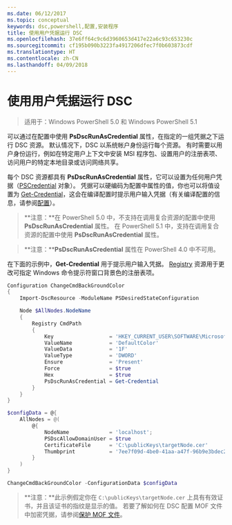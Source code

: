 ```yaml
---
ms.date: 06/12/2017
ms.topic: conceptual
keywords: dsc,powershell,配置,安装程序
title: 使用用户凭据运行 DSC
ms.openlocfilehash: 37e6ff64c9c6d3960653d417e22a6c93c653230c
ms.sourcegitcommit: cf195b090b3223fa4917206dfec7f0b603873cdf
ms.translationtype: HT
ms.contentlocale: zh-CN
ms.lasthandoff: 04/09/2018
---
```

# <a name="running-dsc-with-user-credentials"></a>使用用户凭据运行 DSC

> 适用于：Windows PowerShell 5.0 和 Windows PowerShell 5.1

可以通过在配置中使用 **PsDscRunAsCredential** 属性，在指定的一组凭据之下运行 DSC 资源。
默认情况下，DSC 以系统帐户身份运行每个资源。
有时需要以用户身份运行，例如在特定用户上下文中安装 MSI 程序包、设置用户的注册表项、访问用户的特定本地目录或访问网络共享。

每个 DSC 资源都具有 **PsDscRunAsCredential** 属性，它可以设置为任何用户凭据（[PSCredential](https://msdn.microsoft.com/library/ms572524(v=VS.85).aspx) 对象）。
凭据可以硬编码为配置中属性的值，你也可以将值设置为 [Get-Credential](https://technet.microsoft.com/library/hh849815.aspx)，这会在编译配置时提示用户输入凭据（有关编译配置的信息，请参阅[配置](configurations.md)）。

>**注意：**在 PowerShell 5.0 中，不支持在调用复合资源的配置中使用 **PsDscRunAsCredential** 属性。
>在 PowerShell 5.1 中，支持在调用复合资源的配置中使用 **PsDscRunAsCredential** 属性。

>**注意：****PsDscRunAsCredential** 属性在 PowerShell 4.0 中不可用。

在下面的示例中，**Get-Credential** 用于提示用户输入凭据。
[Registry](registryResource.md) 资源用于更改可指定 Windows 命令提示符窗口背景色的注册表项。

```powershell
Configuration ChangeCmdBackGroundColor
{
    Import-DscResource -ModuleName PSDesiredStateConfiguration

    Node $AllNodes.NodeName
    {
        Registry CmdPath
        {
            Key                  = 'HKEY_CURRENT_USER\SOFTWARE\Microsoft\Command Processor'
            ValueName            = 'DefaultColor'
            ValueData            = '1F'
            ValueType            = 'DWORD'
            Ensure               = 'Present'
            Force                = $true
            Hex                  = $true
            PsDscRunAsCredential = Get-Credential
        }
    }
}

$configData = @{
    AllNodes = @(
        @{
            NodeName             = 'localhost';
            PSDscAllowDomainUser = $true
            CertificateFile      = 'C:\publicKeys\targetNode.cer'
            Thumbprint           = '7ee7f09d-4be0-41aa-a47f-96b9e3bdec25'
        }
    )
}

ChangeCmdBackGroundColor -ConfigurationData $configData
```
>**注意：**此示例假定你在 `C:\publicKeys\targetNode.cer` 上具有有效证书，并且该证书的指纹是显示的值。
>若要了解如何在 DSC 配置 MOF 文件中加密凭据，请参阅[保护 MOF 文件](secureMOF.md)。